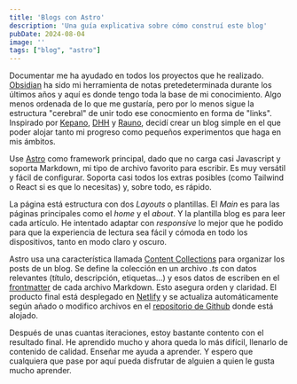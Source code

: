 ```yaml
---
title: 'Blogs con Astro'
description: 'Una guía explicativa sobre cómo construí este blog'
pubDate: 2024-08-04
image: ''
tags: ["blog", "astro"]
---
```

Documentar me ha ayudado en todos los proyectos que he realizado. [Obsidian](obsidian.md) ha sido mi herramienta de notas pretedeterminada durante los últimos años y aquí es donde tengo toda la base de mi conocimiento. Algo menos ordenada de lo que me gustaría, pero por lo menos sigue la estructura "cerebral" de unir todo ese conocmiento en forma de "links". Inspirado por [Kepano](https://stephango.com), [DHH](https://world.hey.com/dhh) y [Rauno](https://rauno.me), decidí crear un blog simple en el que poder alojar tanto mi progreso como pequeños experimentos que haga en mis ámbitos. 

Use [Astro](https://astro.build) como framework principal, dado que no carga casi Javascript y soporta Markdown, mi tipo de archivo favorito para escribir. Es muy versátil y fácil de configurar. Soporta casi todos los extras posibles (como Tailwind o React si es que lo necesitas) y, sobre todo, es rápido. 

La página está estructura con dos *Layouts* o plantillas. El *Main* es para las páginas principales como el _home_ y el _about_. Y la plantilla blog es para leer cada artículo. He intentado adaptar con *responsive* lo mejor que he podido para que la experiencia de lectura sea fácil y cómoda en todo los dispositivos, tanto en modo claro y oscuro.

Astro usa una característica llamada [Content Collections](https://docs.astro.build/en/guides/content-collections/) para organizar los posts de un blog. Se define la colección en un archivo *.ts* con datos relevantes (título, descripción, etiquetas...) y esos datos de escriben en el [frontmatter](https://frontmatter.codes/docs/markdown) de cada archivo Markdown. Esto asegura orden y claridad. El producto final está desplegado en [Netlify](https://www.netlify.com/) y se actualiza automáticamente según añado o modifico archivos en el [repositorio de Github](https://github.com/43hershel/43b) donde está alojado. 

Después de unas cuantas iteraciones, estoy bastante contento con el resultado final. He aprendido mucho y ahora queda lo más difícil, llenarlo de contenido de calidad. Enseñar me ayuda a aprender. Y espero que cualquiera que pase por aquí pueda disfrutar de alguien a quien le gusta mucho aprender. 

